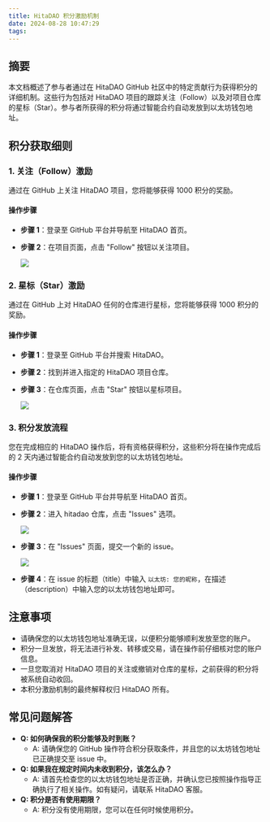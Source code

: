 ```yaml
---
title: HitaDAO 积分激励机制
date: 2024-08-28 10:47:29
tags:
---
```


## 摘要

本文档概述了参与者通过在 HitaDAO GitHub 社区中的特定贡献行为获得积分的详细机制。这些行为包括对 HitaDAO 项目的跟踪关注（Follow）以及对项目仓库的星标（Star）。参与者所获得的积分将通过智能合约自动发放到以太坊钱包地址。

## 积分获取细则

### 1. 关注（Follow）激励

通过在 GitHub 上关注 HitaDAO 项目，您将能够获得 1000 积分的奖励。

#### 操作步骤

- **步骤 1**：登录至 GitHub 平台并导航至 HitaDAO 首页。

- **步骤 2**：在项目页面，点击 "Follow" 按钮以关注项目。

  ![](follow-arrow.png)

### 2. 星标（Star）激励

通过在 GitHub 上对 HitaDAO 任何的仓库进行星标，您将能够获得 1000  积分的奖励。

#### 操作步骤

- **步骤 1**：登录至 GitHub 平台并搜索 HitaDAO。

- **步骤 2**：找到并进入指定的 HitaDAO 项目仓库。

- **步骤 3**：在仓库页面，点击 "Star" 按钮以星标项目。

  ![](star-arrow.png)

### 3. 积分发放流程

您在完成相应的 HitaDAO 操作后，将有资格获得积分，这些积分将在操作完成后的 2 天内通过智能合约自动发放到您的以太坊钱包地址。

#### 操作步骤

- **步骤 1**：登录至 GitHub 平台并导航至 HitaDAO 首页。

- **步骤 2**：进入 hitadao 仓库，点击 "Issues" 选项。

  ![](issues-arrow.png)

- **步骤 3**：在 "Issues" 页面，提交一个新的 issue。

  ![](issue-arrow.png)

- **步骤 4**：在 issue 的标题（title）中输入 `以太坊: 您的昵称`，在描述（description）中输入您的以太坊钱包地址即可。


## 注意事项

- 请确保您的以太坊钱包地址准确无误，以便积分能够顺利发放至您的账户。
- 积分一旦发放，将无法进行补发、转移或交易，请在操作前仔细核对您的账户信息。
- 一旦您取消对 HitaDAO 项目的关注或撤销对仓库的星标，之前获得的积分将被系统自动收回。
- 本积分激励机制的最终解释权归 HitaDAO 所有。

## 常见问题解答

- **Q: 如何确保我的积分能够及时到账？**
  - A: 请确保您的 GitHub 操作符合积分获取条件，并且您的以太坊钱包地址已正确提交至 issue 中。
- **Q: 如果我在规定时间内未收到积分，该怎么办？**
  - A: 请首先检查您的以太坊钱包地址是否正确，并确认您已按照操作指导正确执行了相关操作。如有疑问，请联系 HitaDAO 客服。
- **Q: 积分是否有使用期限？**
  - A: 积分没有使用期限，您可以在任何时候使用积分。

